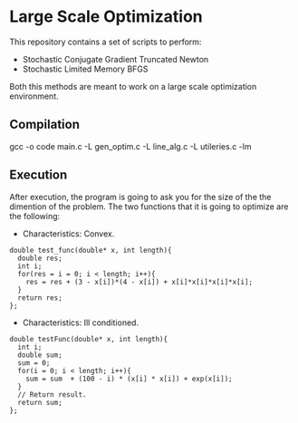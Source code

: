 # Large Scale Optimization

This repository contains a set of scripts to perform:

* Stochastic Conjugate Gradient Truncated Newton
* Stochastic Limited Memory BFGS

Both this methods are meant to work on a large scale optimization environment.

## Compilation

gcc -o code main.c -L gen_optim.c -L line_alg.c -L utileries.c -lm

## Execution

After execution, the program is going to ask you for the size of the the dimention of the problem. The two functions that it is going to optimize are the following:


* Characteristics: Convex.

```
double test_func(double* x, int length){
  double res;
  int i;
  for(res = i = 0; i < length; i++){
    res = res + (3 - x[i])*(4 - x[i]) + x[i]*x[i]*x[i]*x[i];
  }
  return res;
};
```

* Characteristics: Ill conditioned.

```
double testFunc(double* x, int length){
  int i;
  double sum;
  sum = 0;
  for(i = 0; i < length; i++){
    sum = sum  + (100 - i) * (x[i] * x[i]) + exp(x[i]);
  }
  // Return result.
  return sum;
};
```


